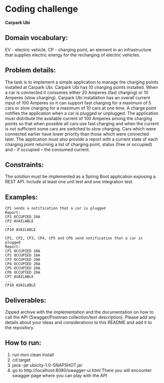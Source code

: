 # Coding challenge
**Carpark Ubi**

## Domain vocabulary:
EV - electric vehicle.
CP - charging point, an element in an infrastructure that supplies electric energy for the recharging of electric vehicles.

## Problem details:
The task is to implement a simple application to manage the charging points installed at Carpark Ubi.
Carpark Ubi has 10 charging points installed. When a car is connected it consumes either 20 Amperes (fast charging) or 10 Amperes (slow charging). 
Carpark Ubi installation has an overall current input of 100 Amperes so it can support fast charging for a maximum of 5 cars or slow charging for a maximum of 10 cars at one time.
A charge point notifies the application when a car is plugged or unplugged.
The application must distribute the available current of 100 Amperes among the charging points so that when possible all cars use fast charging and when the current is not sufficient some cars are switched to slow charging. 
Cars which were connected earlier have lower priority than those which were connected later.
The application must also provide a report with a current state of each charging point returning a list of charging point, status (free or occupied) and - if occupied – the consumed current.

## Constraints:
The solution must be implemented as a Spring Boot application exposing a REST API.
Include at least one unit test and one integration test.

## Examples:

```
CP1 sends a notification that a car is plugged
Report: 
CP1 OCCUPIED 20A
CP2 AVAILABLE
...
CP10 AVAILABLE
```

```
CP1, CP2, CP3, CP4, CP5 and CP6 send notification that a car is plugged
Report:
CP1 OCCUPIED 10A
CP2 OCCUPIED 10A
CP3 OCCUPIED 20A
CP4 OCCUPIED 20A
CP5 OCCUPIED 20A
CP6 OCCUPIED 20A
CP7 AVAILABLE
...
CP10 AVAILABLE
```

## Deliverables:
Zipped archive with the implementation and the documentation on how to call the API (Swagger/Postman collection/text description).
Please add any details about your ideas and considerations to this README and add it to the repository.


## How to run:
1) run mvn clean install 
2) cd target 
3) java -jar ubicity-1.0-SNAPSHOT.jar 
4) go to http://localhost:8080/swagger-ui.html
 There you will encounter swagger page where you can play with the API